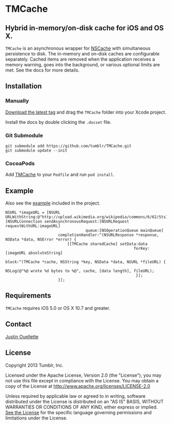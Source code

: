 # TMCache #

## Hybrid in-memory/on-disk cache for iOS and OS X. ##

`TMCache` is an asynchronous wrapper for [NSCache](https://developer.apple.com/library/ios/#documentation/Cocoa/Reference/NSCache_Class/Reference/Reference.html) with simultaneous persistence to disk. The in-memory and on-disk caches are configurable separately. Cached items are removed when the application receives a memory warning, goes into the background, or various optional limits are met. See the docs for more details.

## Installation  ##

### Manually ####

[Download the latest tag](https://github.com/tumblr/TMCache/tags) and drag the `TMCache` folder into your Xcode project.

Install the docs by double clicking the `.docset` file.

### Git Submodule ###

    git submodule add https://github.com/tumblr/TMCache.git
    git submodule update --init

### CocoaPods ###

Add [TMCache](http://cocoapods.org/?q=name%3ATMCache) to your `Podfile` and run `pod install`.

## Example ##

Also see the [example](example/) included in the project.

    NSURL *imageURL = [NSURL URLWithString:@"http://upload.wikimedia.org/wikipedia/commons/6/62/Sts114_033.jpg"];
    [NSURLConnection sendAsynchronousRequest:[NSURLRequest requestWithURL:imageURL]
                                       queue:[NSOperationQueue mainQueue]
                           completionHandler:^(NSURLResponse *response, NSData *data, NSError *error) {
                               [[TMCache sharedCache] setData:data
                                                            forKey:[imageURL absoluteString]
                                                             block:^(TMCache *cache, NSString *key, NSData *data, NSURL *fileURL) {
                                                                 NSLog(@"%@ wrote %d bytes to %@", cache, [data length], fileURL);
                                                             }];
                           }];

## Requirements ##

`TMCache` requires iOS 5.0 or OS X 10.7 and greater.

## Contact ##

[Justin Ouellette](mailto:jstn@tumblr.com)

## License ##

Copyright 2013 Tumblr, Inc.

Licensed under the Apache License, Version 2.0 (the "License"); you may not use this file except in compliance with the License. You may obtain a copy of the License at http://www.apache.org/licenses/LICENSE-2.0

Unless required by applicable law or agreed to in writing, software distributed under the License is distributed on an "AS IS" BASIS, WITHOUT WARRANTIES OR CONDITIONS OF ANY KIND, either express or implied. [See the License](LICENSE.txt) for the specific language governing permissions and limitations under the License.
